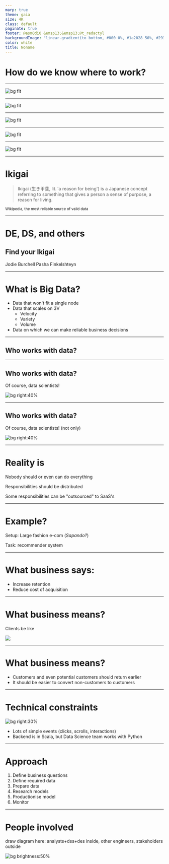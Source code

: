 ```yaml
---
marp: true
theme: gaia
size: 4K
class: default
paginate: true
footer: @asm0di0 &emsp13;&emsp13;@t_redactyl
backgroundImage: "linear-gradient(to bottom, #000 0%, #1a2028 50%, #293845 100%)"
color: white
title: Noname
---
```

<style>
footer {
    display: table
}
.hljs-variable { color: lightblue }
.hljs-string { color: lightgreen }
.hljs-params { color: lightpink }
</style>

<!--
_class: lead
_paginate: false
_footer: ""
-->
# <!-- fit --> How do we know where to work?

---

![bg fit](images/iki1.png)

---

![bg fit](images/iki2.png)

---

![bg fit](images/iki3.png)

---

![bg fit](images/iki4.png)

---

![bg fit](images/iki5.png)

---

<!-- _class: lead -->

# Ikigai

> Ikigai (生き甲斐, lit. 'a reason for being') is a Japanese concept referring to something that gives a person a sense of purpose, a reason for living.

<small>Wikipedia, the most reliable source of valid data</small>

---

<!--
_class: lead
_paginate: false
_footer: ""
-->
# DE, DS, and others
## Find your Ikigai

Jodie Burchell
Pasha Finkelshteyn

---

# What is Big Data?

* Data that won't fit a single node
* Data that scales on 3V
    * Velocity
    * Variety
    * Volume
* Data on which we can make reliable business decisions

---

## Who works with data?

---

## Who works with data?

Of course, data scientists!

![bg right:40%](https://source.unsplash.com/BQGxNnyuFtU)

---

## Who works with data?

Of course, data scientists! (not only)

![bg right:40%](https://source.unsplash.com/BQGxNnyuFtU)

---

# Reality is

Nobody should or even can do everything

Responsibilities should be distributed

Some responsibilities can be "outsourced" to SaaS's

---

# Example?

Setup: Large fashion e-com (_Sapando?_)

Task: recommender system

---

# What business says:

- Increase retention
- Reduce cost of acquisition

---

<!-- _class: lead -->

# What business means?

Clients be like

![](https://i.giphy.com/media/Qv5TjYPMeesh3ALM4N/giphy.webp)

---

# What business means?

- Customers and even potential customers should return earlier
- It should be easier to convert non-customers to customers

---

# Technical constraints

![bg right:30%](https://i.giphy.com/media/3o7TKMlDDXVFNqC5EI/giphy.webp)

- Lots of simple events (clicks, scrolls, interactions)
- Backend is in Scala, but Data Science team works with Python

---

# Approach

1. Define business questions 
1. Define required data
1. Prepare data
1. Research models
1. Productionise model
1. Monitor

---

# People involved

draw diagram here:
analysts+dss+des inside, other engineers, stakeholders outside

![bg brightness:50%](https://media1.popsugar-assets.com/files/thumbor/vO-EEwz_AuhoPCNjPTWhK0oh4mk/fit-in/2048xorig/filters:format_auto-!!-:strip_icc-!!-/2016/09/20/678/n/1922283/ecc04f8ddea7d9f1_MCDMIAN_FE004_H/i/re-just-so--sync.JPG)